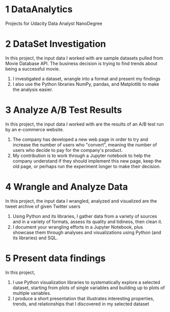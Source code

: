 # 1 DataAnalytics
Projects for Udacity Data Analyst NanoDegree

# 2 DataSet Investigation
In this project, the input data I worked with are sample datasets pulled from Movie Database API. The business decision is trying to find trends about being a successful movie.
1. I investigated a dataset, wrangle into a format and present my findings
2. I also use the Python libraries NumPy, pandas, and Matplotlib to make the analysis easier.
# 3 Analyze A/B Test Results
In this project, the input data I worked with are the results of an A/B test run by an e-commerce website. 
1. The company has developed a new web page in order to try and increase the number of users who "convert",
meaning the number of users who decide to pay for the company's product. 
2. My contribution is to work through a Jupyter notebook to help the company understand if they should implement this new page, 
keep the old page, or perhaps run the experiment longer to make their decision.
# 4 Wrangle and Analyze Data
In this project, the input data I wrangled, analyzed and visualized are the tweet archive of given Twitter users
1. Using Python and its libraries, I gather data from a variety of sources and in a variety of formats, assess its quality and tidiness, then clean it. 
2. I document your wrangling efforts in a Jupyter Notebook, plus showcase them through analyses and visualizations using Python (and its libraries) and SQL.

# 5 Present data findings
In this project,  
1. I use Python visualization libraries to systematically explore a selected dataset, starting from plots of single variables and building up to plots of multiple variables. 
2. I produce a short presentation that illustrates interesting properties, trends, and relationships that I discovered in my selected dataset

